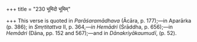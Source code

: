 +++
title = "230 भूमिदो भूमिम्"

+++
This verse is quoted in *Parāśaramādhava* (Ācāra, p. 177);—in Aparārka
(p. 386); in *Smṛtitattva* II, p. 364,—*in Hemādri* (Śrāddha, p.
656);—in *Hemādri* (Dāna, pp. 152 and 567);—and in *Dānakriyākaumudī*,
(p. 52).


